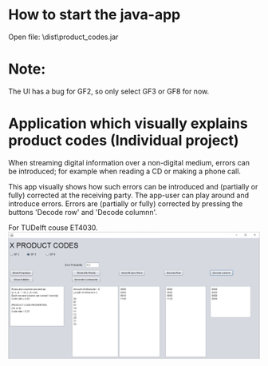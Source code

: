 # How to start the java-app 
Open file: \dist\product_codes.jar

# Note:
The UI has a bug for GF2, so only select GF3 or GF8 for now.

# Application which visually explains product codes (Individual project)
When streaming digital information over a non-digital medium, errors can be introduced; for example when reading a CD or making a phone call.

This app visually shows how such errors can be introduced and (partially or fully) corrected at the receiving party. The app-user can play around and introduce errors. Errors are (partially or fully) corrected by pressing the buttons 'Decode row' and 'Decode columnn'.


For TUDelft couse ET4030.
![screenshot_of_UI](https://github.com/LourensPool/product_codes/blob/master/UI_van_app_jpg.jpg)

